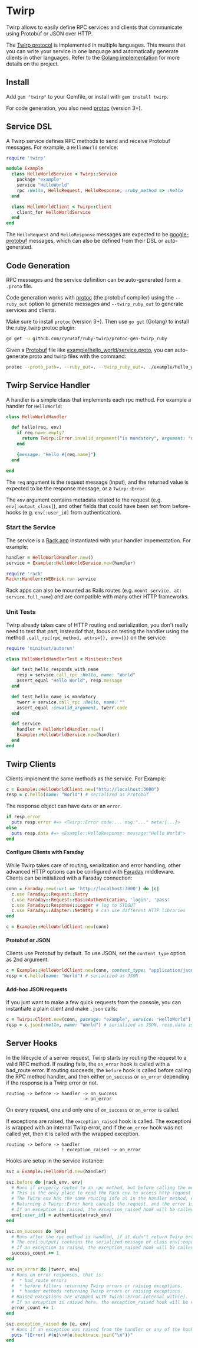 # Twirp

Twirp allows to easily define RPC services and clients that communicate using Protobuf or JSON over HTTP.

The [Twirp protocol](https://twitchtv.github.io/twirp/docs/spec_v5.html) is implemented in multiple languages. This means that you can write your service in one language and automatically generate clients in other languages. Refer to the [Golang implementation](https://github.com/twitchtv/twirp) for more details on the project.

## Install

Add `gem "twirp"` to your Gemfile, or install with `gem install twirp`.

For code generation, you also need [protoc](https://github.com/golang/protobuf) (version 3+).

## Service DSL

A Twirp service defines RPC methods to send and receive Protobuf messages. For example, a `HelloWorld` service:

```ruby
require 'twirp'

module Example
  class HelloWorldService < Twirp::Service
    package "example"
    service "HelloWorld"
    rpc :Hello, HelloRequest, HelloResponse, :ruby_method => :hello
  end

  class HelloWorldClient < Twirp::Client
    client_for HelloWorldService
  end
end
```

The `HelloRequest` and `HelloResponse` messages are expected to be [google-protobuf](https://github.com/google/protobuf/tree/master/ruby) messages, which can also be defined from their DSL or auto-generated.


## Code Generation

RPC messages and the service definition can be auto-generated form a `.proto` file.

Code generation works with [protoc](https://github.com/golang/protobuf) (the protobuf compiler)
using the `--ruby_out` option to generate messages and `--twirp_ruby_out` to generate services and clients.

Make sure to install `protoc` (version 3+). Then use `go get` (Golang) to install the ruby_twirp protoc plugin:

```sh
go get -u github.com/cyrusaf/ruby-twirp/protoc-gen-twirp_ruby
```

Given a [Protobuf](https://developers.google.com/protocol-buffers/docs/proto3) file like [example/hello_world/service.proto](example/hello_world/service.proto), you can auto-generate proto and twirp files with the command:

```sh
protoc --proto_path=. --ruby_out=. --twirp_ruby_out=. ./example/hello_world/service.proto
```


## Twirp Service Handler

A handler is a simple class that implements each rpc method. For example a handler for `HelloWorld`:

```ruby
class HelloWorldHandler

  def hello(req, env)
    if req.name.empty?
      return Twirp::Error.invalid_argument("is mandatory", argument: "name")
    end

    {message: "Hello #{req.name}"}
  end

end
```

The `req` argument is the request message (input), and the returned value is expected to be the response message, or a `Twirp::Error`.

The `env` argument contains metadata related to the request (e.g. `env[:output_class]`), and other fields that could have been set from before-hooks (e.g. `env[:user_id]` from authentication).


### Start the Service

The service is a [Rack app](https://rack.github.io/) instantiated with your handler impementation. For example:

```ruby
handler = HelloWorldHandler.new()
service = Example::HelloWorldService.new(handler)

require 'rack'
Rack::Handler::WEBrick.run service
```

Rack apps can also be mounted as Rails routes (e.g. `mount service, at: service.full_name`) and are compatible with many other HTTP frameworks.

### Unit Tests

Twirp already takes care of HTTP routing and serialization, you don't really need to test that part, insteadof that, focus on testing the handler using the method `.call_rpc(rpc_method, attrs={}, env={})` on the service:

```ruby
require 'minitest/autorun'

class HelloWorldHandlerTest < Minitest::Test

  def test_hello_responds_with_name
    resp = service.call_rpc :Hello, name: "World"
    assert_equal "Hello World", resp.message
  end

  def test_hello_name_is_mandatory
    twerr = service.call_rpc :Hello, name: ""
    assert_equal :invalid_argument, twerr.code
  end

  def service
    handler = HelloWorldHandler.new()
    Example::HelloWorldService.new(handler)
  end
end
```


## Twirp Clients

Clients implement the same methods as the service. For Example:

```ruby
c = Example::HelloWorldClient.new("http://localhost:3000")
resp = c.hello(name: "World") # serialized as Protobuf
```

The response object can have `data` or an `error`.

```ruby
if resp.error
  puts resp.error #=> <Twirp::Error code:... msg:"..." meta:{...}>
else
  puts resp.data #=> <Example::HelloResponse: message:"Hello World">
end
```

#### Configure Clients with Faraday

While Twirp takes care of routing, serialization and error handling, other advanced HTTP options can be configured with [Faraday](https://github.com/lostisland/faraday) middleware. Clients can be initialized with a Faraday connection:

```ruby
conn = Faraday.new(:url => 'http://localhost:3000') do |c|
  c.use Faraday::Request::Retry
  c.use Faraday::Request::BasicAuthentication, 'login', 'pass'
  c.use Faraday::Response::Logger # log to STDOUT
  c.use Faraday::Adapter::NetHttp # can use different HTTP libraries
end

c = Example::HelloWorldClient.new(conn)
```

#### Protobuf or JSON

Clients use Protobuf by default. To use JSON, set the `content_type` option as 2nd argument:

```ruby
c = Example::HelloWorldClient.new(conn, content_type: "application/json")
resp = c.hello(name: "World") # serialized as JSON
```

#### Add-hoc JSON requests

If you just want to make a few quick requests from the console, you can instantiate a plain client and make `.json` calls:

```ruby
c = Twirp::Client.new(conn, package: "example", service: "HelloWorld")
resp = c.json(:Hello, name: "World") # serialized as JSON, resp.data is a Hash
```


## Server Hooks

In the lifecycle of a server request, Twirp starts by routing the request to a valid RPC method. If routing fails, the `on_error` hook is called with a bad_route error. If routing succeeds, the `before` hook is called before calling the RPC method handler, and then either `on_success` or `on_error` depending if the response is a Twirp error or not.

```
routing -> before -> handler -> on_success
                             -> on_error
```

On every request, one and only one of `on_success` or `on_error` is called.


If exceptions are raised, the `exception_raised` hook is called. The exceptioni is wrapped with an internal Twirp error, and if the `on_error` hook was not called yet, then it is called with the wrapped exception.


```
routing -> before -> handler
                     ! exception_raised -> on_error
```

Hooks are setup in the service instance:

```ruby
svc = Example::HelloWorld.new(handler)

svc.before do |rack_env, env|
  # Runs if properly routed to an rpc method, but before calling the method handler.
  # This is the only place to read the Rack env to access http request and middleware data.
  # The Twirp env has the same routing info as in the handler method, e.g. :rpc_method, :input and :input_class.
  # Returning a Twirp::Error here cancels the request, and the error is returned instead.
  # If an exception is raised, the exception_raised hook will be called followed by on_error.
  env[:user_id] = authenticate(rack_env)
end

svc.on_success do |env|
  # Runs after the rpc method is handled, if it didn't return Twirp errors or raised exceptions.
  # The env[:output] contains the serialized message of class env[:ouput_class].
  # If an exception is raised, the exception_raised hook will be called.
  success_count += 1
end

svc.on_error do |twerr, env|
  # Runs on error responses, that is:
  #  * bad_route errors
  #  * before filters returning Twirp errors or raising exceptions.
  #  * hander methods returning Twirp errors or raising exceptions.
  # Raised exceptions are wrapped with Twirp::Error.internal_with(e).
  # If an exception is raised here, the exception_raised hook will be called.
  error_count += 1
end

svc.exception_raised do |e, env|
  # Runs if an exception was raised from the handler or any of the hooks.
  puts "[Error] #{e}\n#{e.backtrace.join("\n")}"
end
```

